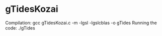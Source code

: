 # gTidesKozai
Compilation:
gcc gTidesKozai.c -m -lgsl -lgslcblas -o gTides
Running the code:
./gTides <name of the file to store results>
